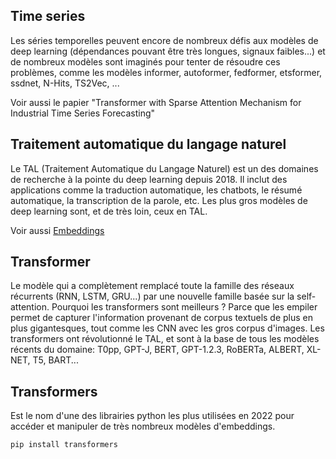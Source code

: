 ## Time series

Les séries temporelles peuvent encore de nombreux défis aux modèles de deep learning
(dépendances pouvant être très longues, signaux faibles...)
et de nombreux modèles sont imaginés pour tenter de résoudre ces problèmes, comme
les modèles informer,
autoformer,
fedformer,
etsformer,
ssdnet,
N-Hits,
TS2Vec, ...

Voir aussi le papier "Transformer with Sparse Attention Mechanism for Industrial Time Series Forecasting"


## Traitement automatique du langage naturel

Le TAL (Traitement Automatique du Langage Naturel) est un des domaines de recherche
à la pointe du deep learning depuis 2018. Il inclut des applications comme la traduction
automatique, les chatbots, le résumé automatique, la transcription de la parole, etc.
Les plus gros modèles de deep learning sont, et de très loin, ceux en TAL.

Voir aussi [Embeddings](../e/#embeddings)

## Transformer

Le modèle qui a complètement remplacé toute la famille
des réseaux récurrents (RNN, LSTM, GRU...) par une nouvelle
famille basée sur la self-attention.
Pourquoi les transformers sont meilleurs ?
Parce que les empiler permet de capturer l'information provenant
de corpus textuels de plus en plus gigantesques, tout comme les
CNN avec les gros corpus d'images.
Les transformers ont révolutionné le TAL, et sont à la base de
tous les modèles récents du domaine: T0pp, GPT-J, BERT, GPT-1.2.3, RoBERTa,
ALBERT, XL-NET, T5, BART...

## Transformers

Est le nom d'une des librairies python les plus utilisées en 2022 pour
accéder et manipuler de très nombreux modèles d'embeddings.

```
pip install transformers
```

